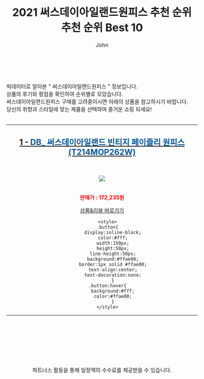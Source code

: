 ﻿---
layout: post
title:  "2021 써스데이아일랜드원피스 추천 순위 추천 순위 Best 10"
author: John
categories: [ 패션의류 ]
tags: [ 써스데이아일랜드원피스 ]
image: http://item.ssgcdn.com/30/72/10/item/1000070107230_i1_1200.jpg 
description: "쿠팡에서 2021 써스데이아일랜드원피스 추천 순위 관련 상품으로 가장 고객 선호도가 높은 제품 중 하나입니다."
---

<br>
<br>
빅데이터로 알아본 " 써스데이아일랜드원피스 " 정보입니다.
<br>
상품의 후기와 평점을 확인하여 순위별로 모았습니다.
<br>
써스데이아일랜드원피스  구매를 고려중이시면 아래의 상품을 참고하시기 바랍니다.
<br>
당신의 취향과 스타일에 맞는 제품을 선택하여 즐거운 쇼핑 되세요!
<br><br>
<hr>
<p>
    
<center><h2><a href="https://oneany.shop/bAK4wc" target="_blank"><b>1 - <font color='#01579B'>DB_ 써스데이아일랜드 빈티지 페이즐리 원피스 (T214MOP262W)</font></b></a></h2><br>

<a href="https://oneany.shop/bAK4wc" target="_blank"><img src="http://item.ssgcdn.com/30/72/10/item/1000070107230_i1_1200.jpg"></a><br><br>

<b><font color='#ff0000'>판매가 : 172,235원</font></b><br>

<a href="https://oneany.shop/bAK4wc" target="_blank" class="button">상품&리뷰 바로가기</a><p>

        <style>
        .button{
            display:inline-block;
            color:#fff;
            width:150px;
            height:50px;
            line-height:50px;
            background:#ffae00;
            border:1px solid #ffae00;
            text-align:center;
            text-decoration:none;
            }
        .button:hover{
            background:#fff;
            color:#ffae00;
            }
        </style>

<hr>

<br><br><br><br><br><br><br>
파트너스 활동을 통해 일정액의 수수료를 제공받을 수 있습니다.

